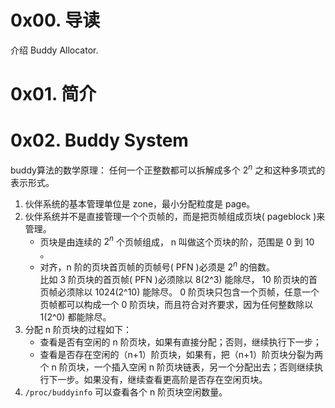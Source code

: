 # 0x00. 导读

介绍 Buddy Allocator.

# 0x01. 简介

# 0x02. Buddy System

buddy算法的数学原理：
任何一个正整数都可以拆解成多个 $2^n$ 之和这种多项式的表示形式。

1. 伙伴系统的基本管理单位是 zone，最小分配粒度是 page。
2. 伙伴系统并不是直接管理一个个页帧的，而是把页帧组成页块( pageblock )来管理。
    - 页块是由连续的 $2^n$ 个页帧组成， n 叫做这个页块的阶，范围是 0 到 10 。
    - 对齐，n 阶的页块首页帧的页帧号( PFN )必须是 $2^n$ 的倍数。  
        比如 3 阶页块的首页帧( PFN )必须除以 8(2^3) 能除尽， 10 阶页块的首页帧必须除以 1024(2^10) 能除尽。 0 阶页块只包含一个页帧，任意一个页帧都可以构成一个 0 阶页块，而且符合对齐要求，因为任何整数除以 1(2^0) 都能除尽。
3. 分配 n 阶页块的过程如下： 
    - 查看是否有空闲的 n 阶页块，如果有直接分配；否则，继续执行下一步；
    - 查看是否存在空闲的（n+1）阶页块，如果有，把（n+1）阶页块分裂为两个 n 阶页块，一个插入空闲 n 阶页块链表，另一个分配出去；否则继续执行下一步。如果没有，继续查看更高阶是否存在空闲页块。
3. `/proc/buddyinfo` 可以查看各个 n 阶页块空闲数量。


